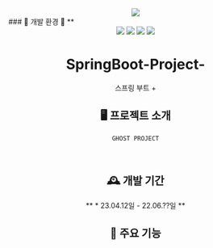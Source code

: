 <div align=center>
	<img src="https://capsule-render.vercel.app/api?type=waving&color=auto&height=200&section=header&text=McDonald%20Github!&fontSize=90" />	
</div>

<div
                                                 **</h3>	### 🦴 개발 환경 🦴 **</h3>
</div>
<div align=center>

	
 
 
<img src="https://img.shields.io/badge/MySQL-3776AB?style=for-the-badge&logo=MySQL&logoColor=white">
<img src="https://img.shields.io/badge/Python-3776AB?style=for-the-badge&logo=Python&logoColor=white">
<img src="https://img.shields.io/badge/springboot-3776AB?style=for-the-badge&logo=springboot&logoColor=white">
<img src="https://img.shields.io/badge/javascript-F7DF1E?style=for-the-badge&logo=javascript&logoColor=black">
	
# SpringBoot-Project-
스프링 부트 + 
	



## 🖥️ 프로젝트 소개
	GHOST PROJECT
<br>

## 🕰️ 개발 기간
** * 23.04.12일 - 22.06.??일 **
	
	
## 📌 주요 기능
